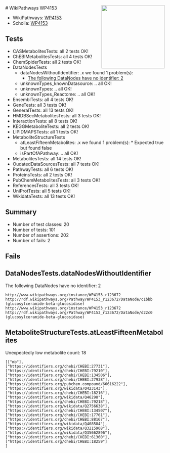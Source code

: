 <img style="float: right; width: 200px" src="https://upload.wikimedia.org/wikipedia/commons/thumb/8/83/Wplogo_with_text_500.png/640px-Wplogo_with_text_500.png" />
# WikiPathways WP4153

* WikiPathways: [WP4153](https://new.wikipathways.org/pathways/WP4153)
* Scholia: [WP4153](https://scholia.toolforge.org/wikipathways/WP4153)
## Tests
* CASMetabolitesTests: all 2 tests OK!
* ChEBIMetabolitesTests: all 4 tests OK!
* ChemSpiderTests: all 2 tests OK!
* DataNodesTests
    * dataNodesWithoutIdentifier: .x we found 1 problem(s):
        * [The following DataNodes have no identifier: 2](#d2d32fa1)
    * unknownTypes_knownDatasource: .. all OK!
    * unknownTypes: .. all OK!
    * unknownTypes_Reactome: .. all OK!
* EnsemblTests: all 4 tests OK!
* GeneTests: all 3 tests OK!
* GeneralTests: all 13 tests OK!
* HMDBSecMetabolitesTests: all 3 tests OK!
* InteractionTests: all 8 tests OK!
* KEGGMetaboliteTests: all 2 tests OK!
* LIPIDMAPSTests: all 1 tests OK!
* MetaboliteStructureTests
    * atLeastFifteenMetabolites: .x we found 1 problem(s):
            * Expected true but found false
    * isPartOfAPathway: .. all OK!
* MetabolitesTests: all 14 tests OK!
* OudatedDataSourcesTests: all 7 tests OK!
* PathwayTests: all 6 tests OK!
* ProteinsTests: all 2 tests OK!
* PubChemMetabolitesTests: all 3 tests OK!
* ReferencesTests: all 3 tests OK!
* UniProtTests: all 5 tests OK!
* WikidataTests: all 13 tests OK!


## Summary

* Number of test classes: 20
* Number of tests: 101
* Number of assertions: 202
* Number of fails: 2

## Fails

<a name="d2d32fa1" />

## DataNodesTests.dataNodesWithoutIdentifier

The following DataNodes have no identifier: 2
```
http://www.wikipathways.org/instance/WP4153_r123672 http://rdf.wikipathways.org/Pathway/WP4153_r123672/DataNode/c1bbb (glucosylceramide-beta-glucosidase)
http://www.wikipathways.org/instance/WP4153_r123672 http://rdf.wikipathways.org/Pathway/WP4153_r123672/DataNode/d22c0 (glucosylceramide-beta-glucosidase)
```

<a name="3b0f945e" />

## MetaboliteStructureTests.atLeastFifteenMetabolites

Unexpectedly low metabolite count: 18

```
[["mb"],
["https://identifiers.org/chebi/CHEBI:27731"],
["https://identifiers.org/chebi/CHEBI:79210"],
["https://identifiers.org/chebi/CHEBI:134506"],
["https://identifiers.org/chebi/CHEBI:27938"],
["https://identifiers.org/pubchem.compound/66616222"],
["https://identifiers.org/wikidata/Q423143"],
["https://identifiers.org/chebi/CHEBI:18216"],
["https://identifiers.org/wikidata/Q46298"],
["https://identifiers.org/chebi/CHEBI:79218"],
["https://identifiers.org/wikidata/Q2756638"],
["https://identifiers.org/chebi/CHEBI:134507"],
["https://identifiers.org/chebi/CHEBI:17761"],
["https://identifiers.org/chebi/CHEBI:88167"],
["https://identifiers.org/wikidata/Q408584"],
["https://identifiers.org/wikidata/Q3215908"],
["https://identifiers.org/wikidata/Q35662896"],
["https://identifiers.org/chebi/CHEBI:61360"],
["https://identifiers.org/chebi/CHEBI:18259"]
]
```

